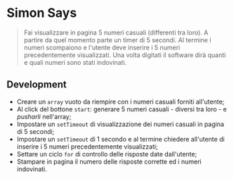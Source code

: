 Simon Says
===
> Fai visualizzare in pagina 5 numeri casuali (differenti tra loro). A partire da quel momento parte un timer di 5 secondi. Al termine i numeri scompaiono e l'utente deve inserire i 5 numeri precedentemente visualizzati. Una volta digitati il software dirà quanti e quali numeri sono stati indovinati.

## Development
- Creare un `array` vuoto da riempire con i numeri casuali forniti all'utente;
- Al click del bottone `start`: generare 5 numeri casuali - diversi tra loro - e *pusharli* nell'array;
- Impostare un `setTimeout` di visualizzazione dei numeri casuali in pagina di 5 secondi;
- Impostare un `setTimeout` di 1 secondo e al termine chiedere all'utente di inserire i 5 numeri precedentemente visualizzati;
- Settare un ciclo `for` di controllo delle risposte date dall'utente;
- Stampare in pagina il numero delle risposte corrette ed i numeri indovinati.
<!-- ## Install & Dependence
- python
- pytorch
- numpy

## Dataset Preparation
| Dataset | Download |
| ---     | ---   |
| dataset-A | [download]() |
| dataset-B | [download]() |
| dataset-C | [download]() |

## Use
- for train
  ```
  python train.py
  ```
- for test
  ```
  python test.py
  ```
## Pretrained model
| Model | Download |
| ---     | ---   |
| Model-1 | [download]() |
| Model-2 | [download]() |
| Model-3 | [download]() |


## Directory Hierarchy
```
|—— assets
|    |—— css
|    |—— img
|    |—— js
|—— index.html
```
## Code Details
### Tested Platform
- software
  ```
  OS: Debian unstable (May 2021), Ubuntu LTS
  Python: 3.8.5 (anaconda)
  PyTorch: 1.7.1, 1.8.1
  ```
- hardware
  ```
  CPU: Intel Xeon 6226R
  GPU: Nvidia RTX3090 (24GB)
  ```
### Hyper parameters
```
```
## References
- [paper-1]()
- [paper-2]()
- [code-1](https://github.com)
- [code-2](https://github.com)
  
## License

## Citing
If you use xxx,please use the following BibTeX entry.
```
``` -->
